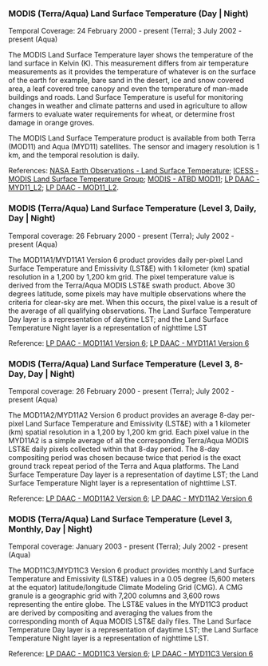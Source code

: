 ### MODIS (Terra/Aqua) Land Surface Temperature (Day | Night)
Temporal Coverage: 24 February 2000 - present (Terra); 3 July 2002 - present (Aqua)

The MODIS Land Surface Temperature layer shows the temperature of the land surface in Kelvin (K). This measurement differs from air temperature measurements as it provides the temperature of whatever is on the surface of the earth for example, bare sand in the desert, ice and snow covered area, a leaf covered tree canopy and even the temperature of man-made buildings and roads. Land Surface Temperature is useful for monitoring changes in weather and climate patterns and used in agriculture to allow farmers to evaluate water requirements for wheat, or determine frost damage in orange groves.

The MODIS Land Surface Temperature product is available from both Terra (MOD11) and Aqua (MYD11) satellites. The sensor and imagery resolution is 1 km, and the temporal resolution is daily.

References: [NASA Earth Observations - Land Surface Temperature](http://neo.sci.gsfc.nasa.gov/view.php?datasetId=MOD11C1_M_LSTDA); [ICESS - MODIS Land Surface Temperature Group](http://www.icess.ucsb.edu/modis/modis-lst.html); [MODIS - ATBD MOD11](http://modis.gsfc.nasa.gov/data/atbd/atbd_mod11.pdf); [LP DAAC - MYD11_L2](https://doi.org/10.5067/MODIS/MYD11_L2.006); [LP DAAC - MOD11_L2](https://doi.org/10.5067/MODIS/MOD11_L2.006).

### MODIS (Terra/Aqua) Land Surface Temperature (Level 3, Daily, Day | Night)
Temporal coverage: 26 February 2000 - present (Terra); July 2002 - present (Aqua)

The MOD11A1/MYD11A1 Version 6 product provides daily per-pixel Land Surface Temperature and Emissivity (LST&E) with 1 kilometer (km) spatial resolution in a 1,200 by 1,200 km grid. The pixel temperature value is derived from the Terra/Aqua MODIS LST&E swath product. Above 30 degrees latitude, some pixels may have multiple observations where the criteria for clear-sky are met. When this occurs, the pixel value is a result of the average of all qualifying observations. The Land Surface Temperature Day layer is a representation of daytime LST; and the Land Surface Temperature Night layer is a representation of nighttime LST

Reference: [LP DAAC - MOD11A1 Version 6](https://doi.org/10.5067/MODIS/MOD11A1.006); [LP DAAC - MYD11A1 Version 6](https://doi.org/10.5067/MODIS/MYD11A1.006)

### MODIS (Terra/Aqua) Land Surface Temperature (Level 3, 8-Day, Day | Night)
Temporal coverage: 26 February 2000 - present (Terra); July 2002 - present (Aqua)

The MOD11A2/MYD11A2 Version 6 product provides an average 8-day per-pixel Land Surface Temperature and Emissivity (LST&E) with a 1 kilometer (km) spatial resolution in a 1,200 by 1,200 km grid. Each pixel value in the MYD11A2 is a simple average of all the corresponding Terra/Aqua MODIS LST&E daily pixels collected within that 8-day period. The 8-day compositing period was chosen because twice that period is the exact ground track repeat period of the Terra and Aqua platforms. The Land Surface Temperature Day layer is a representation of daytime LST; the Land Surface Temperature Night layer is a representation of nighttime LST.

Reference: [LP DAAC - MOD11A2 Version 6](https://doi.org/10.5067/MODIS/MOD11A2.006); [LP DAAC - MYD11A2 Version 6](https://doi.org/10.5067/MODIS/MYD11A2.006)

### MODIS (Terra/Aqua) Land Surface Temperature (Level 3, Monthly, Day | Night)
Temporal coverage: January 2003 - present (Terra); July 2002 - present (Aqua)

The MOD11C3/MYD11C3 Version 6 product provides monthly Land Surface Temperature and Emissivity (LST&E) values in a 0.05 degree (5,600 meters at the equator) latitude/longitude Climate Modeling Grid (CMG). A CMG granule is a geographic grid with 7,200 columns and 3,600 rows representing the entire globe. The LST&E values in the MYD11C3 product are derived by compositing and averaging the values from the corresponding month of Aqua MODIS LST&E daily files. The Land Surface Temperature Day layer is a representation of daytime LST; the Land Surface Temperature Night layer is a representation of nighttime LST.

Reference: [LP DAAC - MOD11C3 Version 6](https://doi.org/10.5067/MODIS/MOD11C3.006); [LP DAAC - MYD11C3 Version 6](https://doi.org/10.5067/MODIS/MYD11C3.006)

